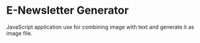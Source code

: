 # E-Newsletter Generator

JavaScript application use for combining image with text and generate it as image file.